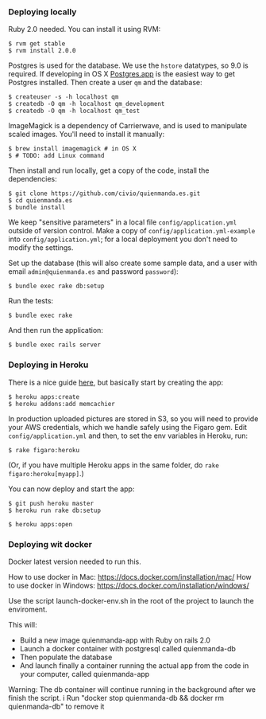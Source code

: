 ### Deploying locally

Ruby 2.0 needed. You can install it using RVM:
 
    $ rvm get stable
    $ rvm install 2.0.0
    
Postgres is used for the database. We use the `hstore` datatypes, so 9.0 is required. If developing in OS X [Postgres.app](http://postgresapp.com) is the easiest way to get Postgres installed. Then create a user `qm` and the database:
 
    $ createuser -s -h localhost qm
    $ createdb -O qm -h localhost qm_development
    $ createdb -O qm -h localhost qm_test

ImageMagick is a dependency of Carrierwave, and is used to manipulate scaled images. You'll need to install it manually:

    $ brew install imagemagick # in OS X
    $ # TODO: add Linux command

Then install and run locally, get a copy of the code, install the dependencies:
 
    $ git clone https://github.com/civio/quienmanda.es.git
    $ cd quienmanda.es
    $ bundle install

We keep "sensitive parameters" in a local file `config/application.yml` outside of version control. Make a copy of `config/application.yml-example` into `config/application.yml`; for a local deployment you don't need to modify the settings.

Set up the database (this will also create some sample data, and a user with email `admin@quienmanda.es` and password `password`):

    $ bundle exec rake db:setup

Run the tests:

    $ bundle exec rake

And then run the application:

    $ bundle exec rails server

### Deploying in Heroku

There is a nice guide [here][1], but basically start by creating the app:
 
    $ heroku apps:create
    $ heroku addons:add memcachier

[1]: https://devcenter.heroku.com/articles/rails4-getting-started

In production uploaded pictures are stored in S3, so you will need to provide your AWS credentials, which we handle safely using the Figaro gem. Edit `config/application.yml` and then, to set the env variables in Heroku, run:

    $ rake figaro:heroku

(Or, if you have multiple Heroku apps in the same folder, do `rake figaro:heroku[myapp]`.)

You can now deploy and start the app:

    $ git push heroku master
    $ heroku run rake db:setup

    $ heroku apps:open

### Deploying wit docker

Docker latest version needed to run this.

How to use docker in Mac: https://docs.docker.com/installation/mac/
How to use docker in Windows: https://docs.docker.com/installation/windows/

Use the script launch-docker-env.sh in the root of the project to launch the enviroment.

This will:

* Build a new image quienmanda-app with Ruby on rails 2.0
* Launch a docker container with postgresql called quienmanda-db
* Then populate the database
* And launch finally a container running the actual app from the code in your computer, called quienmanda-app

Warning: The db container will continue running in the background after we finish the script.
i        Run "docker stop quienmanda-db && docker rm quienmanda-db" to remove it
